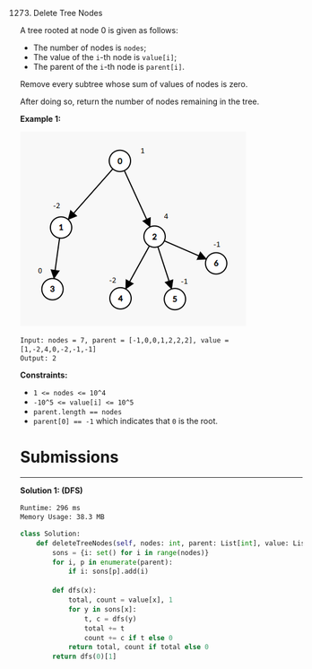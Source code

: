 1273. Delete Tree Nodes

A tree rooted at node 0 is given as follows:

* The number of nodes is `nodes`;
* The value of the `i`-th node is `value[i]`;
* The parent of the `i`-th node is `parent[i]`.

Remove every subtree whose sum of values of nodes is zero.

After doing so, return the number of nodes remaining in the tree.

 

**Example 1:**

![1273_1421_sample_1.png](img/1273_1421_sample_1.png)

```
Input: nodes = 7, parent = [-1,0,0,1,2,2,2], value = [1,-2,4,0,-2,-1,-1]
Output: 2
```

**Constraints:**

* `1 <= nodes <= 10^4`
* `-10^5 <= value[i] <= 10^5`
* `parent.length == nodes`
* `parent[0] == -1` which indicates that `0` is the root.

# Submissions
---
**Solution 1: (DFS)**
```
Runtime: 296 ms
Memory Usage: 38.3 MB
```
```python
class Solution:
    def deleteTreeNodes(self, nodes: int, parent: List[int], value: List[int]) -> int:
        sons = {i: set() for i in range(nodes)}
        for i, p in enumerate(parent):
            if i: sons[p].add(i)

        def dfs(x):
            total, count = value[x], 1
            for y in sons[x]:
                t, c = dfs(y)
                total += t
                count += c if t else 0
            return total, count if total else 0
        return dfs(0)[1]
```